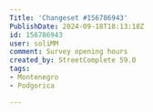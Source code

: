 ```yaml
---
Title: 'Changeset #156786943'
PublishDate: 2024-09-18T18:13:18Z
id: 156786943
user: soliMM
comment: Survey opening hours
created_by: StreetComplete 59.0
tags:
- Montenegro
- Podgorica

---
```

